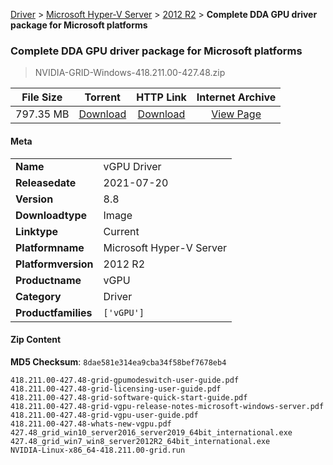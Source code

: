
[Driver](/README.md)  >  [Microsoft Hyper-V Server](/index/Driver/Microsoft_Hyper-V_Server.md)  >  [2012 R2](/index/Driver/Microsoft_Hyper-V_Server/2012_R2.md)  >  **Complete DDA GPU driver package for Microsoft platforms**


###    Complete DDA GPU driver package for Microsoft platforms

> NVIDIA-GRID-Windows-418.211.00-427.48.zip   


| **File Size** | **Torrent**  | **HTTP Link** | **Internet Archive** |
|:-------------:|:------------:|:-------------:|:--------------------:|
| 797.35 MB |  [Download](https://archive.org/download/nvgpu_NVIDIA-GRID-Windows-418.211.00-427.48.zip_zff7viku/nvgpu_NVIDIA-GRID-Windows-418.211.00-427.48.zip_zff7viku_archive.torrent)       | [Download](https://archive.org/compress/nvgpu_NVIDIA-GRID-Windows-418.211.00-427.48.zip_zff7viku) | [View Page](https://archive.org/details/nvgpu_NVIDIA-GRID-Windows-418.211.00-427.48.zip_zff7viku)       |

#### Meta

<table>
<tr><td><strong>Name</strong></td><td>vGPU Driver</td></tr>
<tr><td><strong>Releasedate</strong></td><td>2021-07-20</td></tr>
<tr><td><strong>Version</strong></td><td>8.8</td></tr>
<tr><td><strong>Downloadtype</strong></td><td>Image</td></tr>
<tr><td><strong>Linktype</strong></td><td>Current</td></tr>
<tr><td><strong>Platformname</strong></td><td>Microsoft Hyper-V Server</td></tr>
<tr><td><strong>Platformversion</strong></td><td>2012 R2</td></tr>
<tr><td><strong>Productname</strong></td><td>vGPU</td></tr>
<tr><td><strong>Category</strong></td><td>Driver</td></tr>
<tr><td><strong>Productfamilies</strong></td><td><code>['vGPU']</code></td></tr>
</table>

#### Zip Content

**MD5 Checksum**: `8dae581e314ea9cba34f58bef7678eb4`

```text
418.211.00-427.48-grid-gpumodeswitch-user-guide.pdf
418.211.00-427.48-grid-licensing-user-guide.pdf
418.211.00-427.48-grid-software-quick-start-guide.pdf
418.211.00-427.48-grid-vgpu-release-notes-microsoft-windows-server.pdf
418.211.00-427.48-grid-vgpu-user-guide.pdf
418.211.00-427.48-whats-new-vgpu.pdf
427.48_grid_win10_server2016_server2019_64bit_international.exe
427.48_grid_win7_win8_server2012R2_64bit_international.exe
NVIDIA-Linux-x86_64-418.211.00-grid.run
```